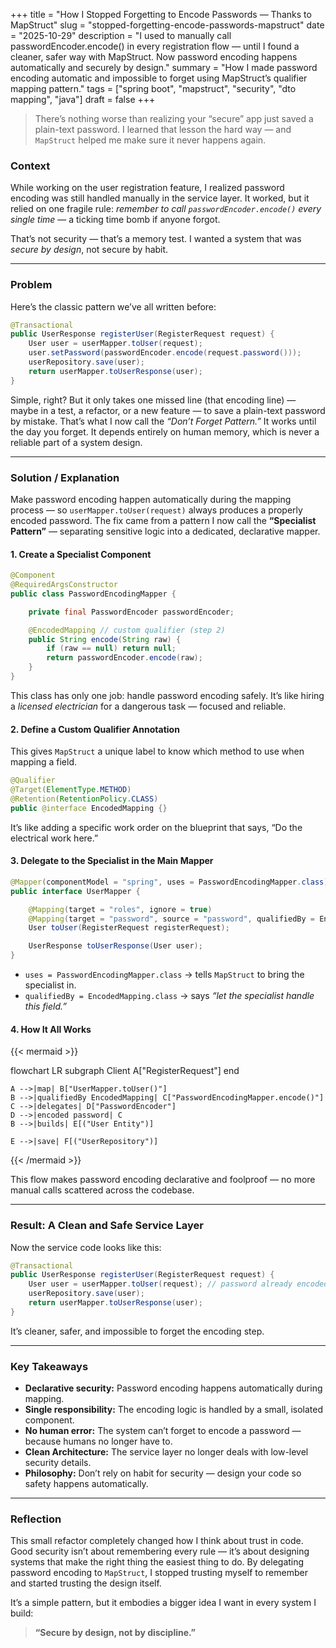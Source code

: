 +++
title = "How I Stopped Forgetting to Encode Passwords — Thanks to MapStruct"
slug = "stopped-forgetting-encode-passwords-mapstruct"
date = "2025-10-29"
description = "I used to manually call passwordEncoder.encode() in every registration flow — until I found a cleaner, safer way with MapStruct. Now password encoding happens automatically and securely by design."
summary = "How I made password encoding automatic and impossible to forget using MapStruct’s qualifier mapping pattern."
tags = ["spring boot", "mapstruct", "security", "dto mapping", "java"]
draft = false
+++

> There’s nothing worse than realizing your “secure” app just saved a plain-text password. I learned that lesson the hard way — and `MapStruct` helped me make sure it never happens again.

### Context

While working on the user registration feature, I realized password encoding was still handled manually in the service layer. It worked, but it relied on one fragile rule: *remember to call `passwordEncoder.encode()` every single time* — a ticking time bomb if anyone forgot.

That’s not security — that’s a memory test. I wanted a system that was *secure by design*, not secure by habit.

---

### Problem

Here’s the classic pattern we’ve all written before:

```java
@Transactional
public UserResponse registerUser(RegisterRequest request) {
    User user = userMapper.toUser(request);
    user.setPassword(passwordEncoder.encode(request.password()));
    userRepository.save(user);
    return userMapper.toUserResponse(user);
}
```

Simple, right? But it only takes one missed line (that encoding line) — maybe in a test, a refactor, or a new feature — to save a plain-text password by mistake. That’s what I now call the *“Don’t Forget Pattern.”* It works until the day you forget. It depends entirely on human memory, which is never a reliable part of a system design.

---

### Solution / Explanation

Make password encoding happen automatically during the mapping process — so `userMapper.toUser(request)` always produces a properly encoded password. The fix came from a pattern I now call the **“Specialist Pattern”** — separating sensitive logic into a dedicated, declarative mapper.

#### 1. Create a Specialist Component

```java
@Component
@RequiredArgsConstructor
public class PasswordEncodingMapper {

    private final PasswordEncoder passwordEncoder;

    @EncodedMapping // custom qualifier (step 2)
    public String encode(String raw) {
        if (raw == null) return null;
        return passwordEncoder.encode(raw);
    }
}
```

This class has only one job: handle password encoding safely. It’s like hiring a *licensed electrician* for a dangerous task — focused and reliable.

#### 2. Define a Custom Qualifier Annotation

This gives `MapStruct` a unique label to know which method to use when mapping a field.

```java
@Qualifier
@Target(ElementType.METHOD)
@Retention(RetentionPolicy.CLASS)
public @interface EncodedMapping {}
```

It’s like adding a specific work order on the blueprint that says, “Do the electrical work here.”

#### 3. Delegate to the Specialist in the Main Mapper

```java
@Mapper(componentModel = "spring", uses = PasswordEncodingMapper.class)
public interface UserMapper {

    @Mapping(target = "roles", ignore = true)
    @Mapping(target = "password", source = "password", qualifiedBy = EncodedMapping.class)
    User toUser(RegisterRequest registerRequest);

    UserResponse toUserResponse(User user);
}
```

- `uses = PasswordEncodingMapper.class` → tells `MapStruct` to bring the specialist in.
- `qualifiedBy = EncodedMapping.class` → says *“let the specialist handle this field.”*

#### 4. How It All Works

{{< mermaid >}}

flowchart LR
    subgraph Client
      A["RegisterRequest"]
    end

    A -->|map| B["UserMapper.toUser()"]
    B -->|qualifiedBy EncodedMapping| C["PasswordEncodingMapper.encode()"]
    C -->|delegates| D["PasswordEncoder"]
    D -->|encoded password| C
    B -->|builds| E[("User Entity")]

    E -->|save| F[("UserRepository")]

{{< /mermaid >}}

This flow makes password encoding declarative and foolproof — no more manual calls scattered across the codebase.

---

### Result: A Clean and Safe Service Layer

Now the service code looks like this:

```java
@Transactional
public UserResponse registerUser(RegisterRequest request) {
    User user = userMapper.toUser(request); // password already encoded!
    userRepository.save(user);
    return userMapper.toUserResponse(user);
}
```

It’s cleaner, safer, and impossible to forget the encoding step.

---

### Key Takeaways

- **Declarative security:** Password encoding happens automatically during mapping.
- **Single responsibility:** The encoding logic is handled by a small, isolated component.
- **No human error:** The system can’t forget to encode a password — because humans no longer have to.
- **Clean Architecture:** The service layer no longer deals with low-level security details.
- **Philosophy:** Don’t rely on habit for security — design your code so safety happens automatically.

---

### Reflection

This small refactor completely changed how I think about trust in code. Good security isn’t about remembering every rule — it’s about designing systems that make the right thing the easiest thing to do. By delegating password encoding to `MapStruct`, I stopped trusting myself to remember and started trusting the design itself.

It’s a simple pattern, but it embodies a bigger idea I want in every system I build:

> **“Secure by design, not by discipline.”**